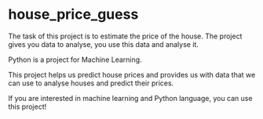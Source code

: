 # house_price_guess
The task of this project is to estimate the price of the house. The project gives you data to analyse, you use this data and analyse it.

Python is a project for Machine Learning.

This project helps us predict house prices and provides us with data that we can use to analyse houses and predict their prices.

If you are interested in machine learning and Python language, you can use this project!

